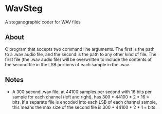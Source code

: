 # WavSteg
A steganographic coder for WAV files

## About
C program that accepts two command line arguments. The first is the path to a
.wav audio file, and the second is the path to any other kind of file. The
first file (the .wav audio file) will be overwritten to include the contents
of the second file in the LSB portions of each sample in the .wav.

## Notes
* A 300 second .wav file, at 44100 samples per second with 16 bits per sample
  for each channel (left and right), has 300 * 44100 * 2 * 16 = bits. If a
  separate file is encoded into each LSB of each channel sample, this means the
  max size of the second file is 300 * 44100 * 2 * 1 = bits.
